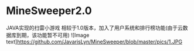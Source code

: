 # MineSweeper2.0
JAVA实现的扫雷小游戏
相较于1.0版本，加入了用户系统和排行榜功能(由于云数据库到期，该功能暂不可用)
![Image text]https://github.com/JavarisLyn/MineSweeper/blob/master/pics/1.JPG
